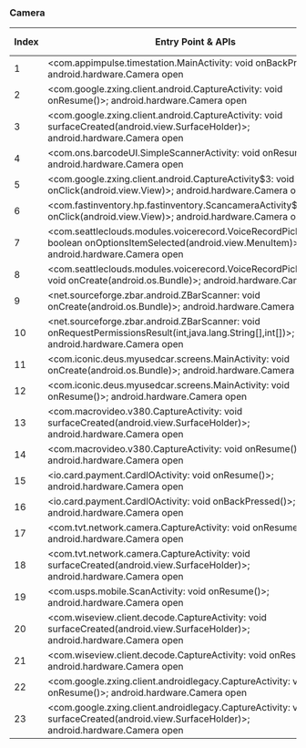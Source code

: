 ### Camera
| Index | Entry Point & APIs | Screen shot | Resource id | Label |
| ------------- | ------------- | ------------- |-------------|-------------|
| 1 | <com.appimpulse.timestation.MainActivity: void onBackPressed()>; android.hardware.Camera open | ![](D:\COSMOS\output\py\Play_win8\Business\com.appimpulse.timestation\com.appimpulse.timestation.MainActivity.png) |  | |
| 2 | <com.google.zxing.client.android.CaptureActivity: void onResume()>; android.hardware.Camera open | ![](D:\COSMOS\output\py\Play_win8\Business\com.timeclockfree\com.google.zxing.client.android.CaptureActivity.png) |  | |
| 3 | <com.google.zxing.client.android.CaptureActivity: void surfaceCreated(android.view.SurfaceHolder)>; android.hardware.Camera open | ![](D:\COSMOS\output\py\Play_win8\Business\com.timeclockfree\com.google.zxing.client.android.CaptureActivity.png) |  | |
| 4 | <com.ons.barcodeUI.SimpleScannerActivity: void onResume()>; android.hardware.Camera open | ![](D:\COSMOS\output\py\Play_win8\Business\com.apps.apps9e0a1ef28464\com.ons.barcodeUI.SimpleScannerActivity.png) |  | |
| 5 | <com.google.zxing.client.android.CaptureActivity$3: void onClick(android.view.View)>; android.hardware.Camera open | ![](D:\COSMOS\output\py\Play_win8\Business\com.cccis.cccone\com.google.zxing.client.android.CaptureActivity.png) |  | |
| 6 | <com.fastinventory.hp.fastinventory.ScancameraActivity$1: void onClick(android.view.View)>; android.hardware.Camera open | ![](D:\COSMOS\output\py\Play_win8\Business\com.fastinventory.hp.fastinventory\com.fastinventory.hp.fastinventory.ScancameraActivity.png) |  | |
| 7 | <com.seattleclouds.modules.voicerecord.VoiceRecordPickerActivity: boolean onOptionsItemSelected(android.view.MenuItem)>; android.hardware.Camera open | ![](D:\COSMOS\output\py\Play_win8\Business\unclaimed.money\com.seattleclouds.modules.voicerecord.VoiceRecordPickerActivity.png) |  | |
| 8 | <com.seattleclouds.modules.voicerecord.VoiceRecordPickerActivity: void onCreate(android.os.Bundle)>; android.hardware.Camera open | ![](D:\COSMOS\output\py\Play_win8\Business\unclaimed.money\com.seattleclouds.modules.voicerecord.VoiceRecordPickerActivity.png) |  | |
| 9 | <net.sourceforge.zbar.android.ZBarScanner: void onCreate(android.os.Bundle)>; android.hardware.Camera open | ![](D:\COSMOS\output\py\Play_win8\Business\unclaimed.money\net.sourceforge.zbar.android.ZBarScanner.png) |  | |
| 10 | <net.sourceforge.zbar.android.ZBarScanner: void onRequestPermissionsResult(int,java.lang.String[],int[])>; android.hardware.Camera open | ![](D:\COSMOS\output\py\Play_win8\Business\unclaimed.money\net.sourceforge.zbar.android.ZBarScanner.png) |  | |
| 11 | <com.iconic.deus.myusedcar.screens.MainActivity: void onCreate(android.os.Bundle)>; android.hardware.Camera open | ![](D:\COSMOS\output\py\Play_win8\Business\com.iconic.deus.myusedcar\com.iconic.deus.myusedcar.screens.MainActivity.png) |  | |
| 12 | <com.iconic.deus.myusedcar.screens.MainActivity: void onResume()>; android.hardware.Camera open | ![](D:\COSMOS\output\py\Play_win8\Business\com.iconic.deus.myusedcar\com.iconic.deus.myusedcar.screens.MainActivity.png) |  | |
| 13 | <com.macrovideo.v380.CaptureActivity: void surfaceCreated(android.view.SurfaceHolder)>; android.hardware.Camera open | ![](D:\COSMOS\output\py\Play_win8\Business\com.macrovideo.v380\com.macrovideo.v380.CaptureActivity.png) |  | |
| 14 | <com.macrovideo.v380.CaptureActivity: void onResume()>; android.hardware.Camera open | ![](D:\COSMOS\output\py\Play_win8\Business\com.macrovideo.v380\com.macrovideo.v380.CaptureActivity.png) |  | |
| 15 | <io.card.payment.CardIOActivity: void onResume()>; android.hardware.Camera open | ![](D:\COSMOS\output\py\Play_win8\Business\com.namecheap.android\io.card.payment.CardIOActivity.png) |  | |
| 16 | <io.card.payment.CardIOActivity: void onBackPressed()>; android.hardware.Camera open | ![](D:\COSMOS\output\py\Play_win8\Business\com.namecheap.android\io.card.payment.CardIOActivity.png) |  | |
| 17 | <com.tvt.network.camera.CaptureActivity: void onResume()>; android.hardware.Camera open | ![](D:\COSMOS\output\py\Play_win8\Business\com.tvt.network\com.tvt.network.camera.CaptureActivity.png) |  | |
| 18 | <com.tvt.network.camera.CaptureActivity: void surfaceCreated(android.view.SurfaceHolder)>; android.hardware.Camera open | ![](D:\COSMOS\output\py\Play_win8\Business\com.tvt.network\com.tvt.network.camera.CaptureActivity.png) |  | |
| 19 | <com.usps.mobile.ScanActivity: void onResume()>; android.hardware.Camera open | ![](D:\COSMOS\output\py\Play_win8\Business\com.usps\com.usps.mobile.ScanActivity.png) |  | |
| 20 | <com.wiseview.client.decode.CaptureActivity: void surfaceCreated(android.view.SurfaceHolder)>; android.hardware.Camera open | ![](D:\COSMOS\output\py\Play_win8\Business\com.wiseview.client\com.wiseview.client.decode.CaptureActivity.png) |  | |
| 21 | <com.wiseview.client.decode.CaptureActivity: void onResume()>; android.hardware.Camera open | ![](D:\COSMOS\output\py\Play_win8\Business\com.wiseview.client\com.wiseview.client.decode.CaptureActivity.png) |  | |
| 22 | <com.google.zxing.client.androidlegacy.CaptureActivity: void onResume()>; android.hardware.Camera open | ![](D:\COSMOS\output\py\Play_win8\Business\me.empirical.android.app.uspstracker\com.google.zxing.client.androidlegacy.CaptureActivity.png) |  | |
| 23 | <com.google.zxing.client.androidlegacy.CaptureActivity: void surfaceCreated(android.view.SurfaceHolder)>; android.hardware.Camera open | ![](D:\COSMOS\output\py\Play_win8\Business\me.empirical.android.app.uspstracker\com.google.zxing.client.androidlegacy.CaptureActivity.png) |  | |
